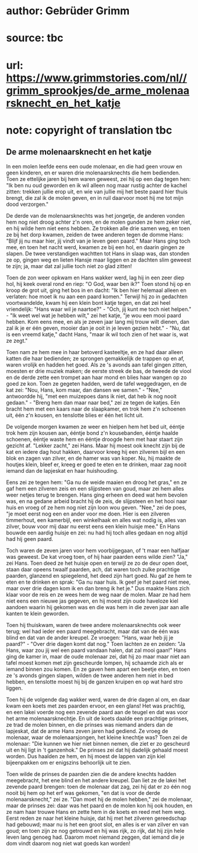# author: Gebrüder Grimm
# source: tbc
# url: https://www.grimmstories.com/nl//grimm_sprookjes/de_arme_molenaarsknecht_en_het_katje
# note: copyright of translation tbc

## De arme molenaarsknecht en het katje 

In een molen leefde eens een oude molenaar, en die had geen vrouw en
geen kinderen, en er waren drie molenaarsknechts die hem bedienden. Toen
ze ettelijke jaren bij hem waren geweest, zei hij op een dag tegen hen:
"Ik ben nu oud geworden en ik wil alleen nog maar rustig achter de
kachel zitten: trekken jullie erop uit, en wie van jullie mij het beste
paard hier thuis brengt, die zal ik de molen geven, en in ruil daarvoor
moet hij me tot mijn dood verzorgen."

De derde van de molenaarsknechts was het jongetje, de anderen vonden hem
nog niet droog achter z'n oren, en de molen gunden ze hem zeker niet,
en hij wilde hem niet eens hebben. Ze trokken alle drie samen weg, en
toen ze bij het dorp kwamen, zeiden de twee anderen tegen de domme Hans:
"Blijf jij nu maar hier, jij vindt van je leven geen paard." Maar Hans
ging toch mee, en toen het nacht werd, kwamen ze bij een hol, en daarin
gingen ze slapen. De twee verstandigen wachtten tot Hans in slaap was,
dan stonden ze op, gingen weg en lieten Hansje maar liggen en ze dachten
slim geweest te zijn; ja, maar dat zal jullie toch niet zo glad zitten!

Toen de zon weer opkwam en Hans wakker werd, lag hij in een zeer diep
hol, hij keek overal rond en riep: "O God, waar ben ik?" Toen stond
hij op en kroop de grot uit, ging het bos in en dacht: "Ik ben hier
helemaal alleen en verlaten: hoe moet ik nu aan een paard komen."
Terwijl hij zo in gedachten voortwandelde, kwam hij een klein bont katje
tegen, en dat zei heel vriendelijk: "Hans waar wil je naartoe?" -
"Och, jij kunt me toch niet helpen." - "Ik weet wel wat je hebben
wilt," zei het katje, "je wou een mooi paard hebben. Kom eens mee, en
als je zeven jaar lang mij trouw wilt dienen, dan zal ik je er één
geven, mooier dan je ooit in je leven gezien hebt." - "Nu, dat is een
vreemd katje," dacht Hans, "maar ik wil toch zien of het waar is, wat
ze zegt."

Toen nam ze hem mee in haar betoverd kasteeltje, en ze had daar alleen
katten die haar bedienden; ze sprongen gemakkelijk de trappen op en af,
waren vrolijk en hadden het goed. Als ze 's avonds aan tafel gingen
zitten, moesten er drie muziek maken; de eerste streek de bas, de tweede
de viool en de derde zette een trompet aan haar mond en blies haar
wangen op zo goed ze kon. Toen ze gegeten hadden, werd de tafel
weggedragen, en de kat zei: "Nou, Hans, kom maar, dan dansen we
samen." - "Nee," antwoordde hij, "met een muizepoes dans ik niet,
dat heb ik nog nooit gedaan." - "Breng hem dan maar naar bed," zei ze
tegen de katjes. Eén bracht hem met een kaars naar de slaapkamer, en
trok hem z'n schoenen uit, één z'n kousen, en tenslotte blies er één
het licht uit.

De volgende morgen kwamen ze weer en hielpen hem het bed uit, ééntje
trok hem zijn kousen aan, ééntje bond z'n kousebanden, ééntje haalde
schoenen, ééntje waste hem en ééntje droogde hem met haar staart zijn
gezicht af. "Lekker zacht," zei Hans. Maar hij moest ook knecht zijn
bij de kat en iedere dag hout hakken, daarvoor kreeg hij een zilveren
bijl en een blok en zagen van zilver, en de hamer was van koper. Nu, hij
maakte de houtjes klein, bleef er, kreeg er goed te eten en te drinken,
maar zag nooit iemand dan de lapjeskat en haar huishouding.

Eens zei ze tegen hem: "Ga nu de weide maaien en droog het gras," en
ze gaf hem een zilveren zeis en een slijpsteen van goud, maar zei hem
alles weer netjes terug te brengen. Hans ging erheen en deed wat hem
bevolen was, en na gedane arbeid bracht hij de zeis, de slijpsteen en
het hooi naar huis en vroeg of ze hem nog niet zijn loon wou geven.
"Nee," zei de poes, "je moet eerst nog een en ander voor me doen.
Hier is een zilveren timmerhout, een kamerbijl, een winkelhaak en alles
wat nodig is, alles van zilver, bouw voor mij daar nu eerst eens een
klein huisje mee." En Hans bouwde een aardig huisje en zei: nu had hij
toch alles gedaan en nog altijd had hij geen paard.

Toch waren de zeven jaren voor hem voorbijgegaan, of 't maar een
halfjaar was geweest. De kat vroeg toen, of hij haar paarden eens wilde
zien? "Ja," zei Hans. Toen deed ze het huisje open en terwijl ze zo de
deur open doet, staan daar opeens twaalf paarden, ach, dat waren toch
zulke prachtige paarden, glanzend en spiegelend, het deed zijn hart
goed. Nu gaf ze hem te eten en te drinken en sprak: "Ga nu naar huis.
Ik geef je het paard niet mee, maar over drie dagen kom ik en dan breng
ik het je." Dus maakte Hans zich klaar voor de reis en ze wees hem de
weg naar de molen. Maar ze had hem niet eens een nieuwe jas gegeven, en
hij moest zijn oude haveloze kiel aandoen waarin hij gekomen was en die
was hem in die zeven jaar aan alle kanten te klein geworden.

Toen hij thuiskwam, waren de twee andere molenaarsknechts ook weer
terug; wel had ieder een paard meegebracht, maar dat van de één was
blind en dat van de ander kreupel. Ze vroegen: "Hans, waar heb jij je
paard?" - "Over drie dagen komt dat nog." Toen lachten ze en zeiden:
"Ja Hans, waar zou jij wel een paard vandaan halen, dat zal mooi
gaan!" Hans ging de kamer in, maar de oude molenaar zei, dat hij zo
maar maar niet aan tafel moest komen met zijn gescheurde lompen, hij
schaamde zich als er iemand binnen zou komen. En ze gaven hem apart een
beetje eten, en toen ze 's avonds gingen slapen, wilden de twee anderen
hem niet in bed hebben, en tenslotte moest hij bij de ganzen kruipen en
op wat hard stro liggen.

Toen hij de volgende dag wakker werd, waren de drie dagen al om, en daar
kwam een koets met zes paarden ervoor, en een glans! Het was prachtig,
en een lakei voerde nog een zevende paard aan de teugel en dat was voor
het arme molenaarsknechtje. En uit de koets daalde een prachtige
prinses, ze trad de molen binnen, en die prinses was niemand anders dan
de lapjeskat, dat de arme Hans zeven jaren had gediend. Ze vroeg de
molenaar, waar de molenaarsjongen, het kleine knechtje was? Toen zei de
molenaar: "Die kunnen we hier niet binnen nemen, die ziet er zo
gescheurd uit en hij ligt in 't ganzenhok." De prinses zei dat hij
dadelijk gehaald moest worden. Dus haalden ze hem, en hij moest de
lappen van zijn kiel bijeenpakken om er enigszins behoorlijk uit te
zien.

Toen wilde de prinses de paarden zien die de andere knechts hadden
meegebracht, het ene blind en het andere kreupel. Dan liet ze de lakei
het zevende paard brengen: toen de molenaar dat zag, zei hij dat er zo
één nog nooit bij hem op het erf was gekomen, "en dat is voor de derde
molenaarsknecht," zei ze. "Dan moet hij de molen hebben," zei de
molenaar, maar de prinses zei: daar was het paard en de molen kon hij
ook houden, en ze nam haar trouwe Hans en zette hem in de koets en reed
met hem weg. Eerst reden ze naar het kleine huisje, dat hij met het
zilveren gereedschap had gebouwd; maar nu is het een groot slot, en
alles is er van zilver en van goud; en toen zijn ze nog getrouwd en hij
was rijk, zo rijk, dat hij zijn hele leven lang genoeg had. Daarom moet
niemand zeggen, dat iemand die je dom vindt daarom nog niet wat goeds
kan worden!
